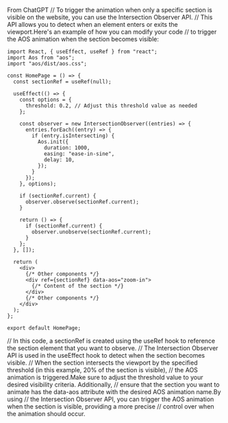 From ChatGPT
// To trigger the animation when only a specific section is visible on the website, you can use the Intersection Observer API. 
// This API allows you to detect when an element enters or exits the viewport.Here's an example of how you can modify your code
// to trigger the AOS animation when the section becomes visible:

```
import React, { useEffect, useRef } from "react";
import Aos from "aos";
import "aos/dist/aos.css";

const HomePage = () => {
  const sectionRef = useRef(null);

  useEffect(() => {
    const options = {
      threshold: 0.2, // Adjust this threshold value as needed
    };

    const observer = new IntersectionObserver((entries) => {
      entries.forEach((entry) => {
        if (entry.isIntersecting) {
          Aos.init({
            duration: 1000,
            easing: "ease-in-sine",
            delay: 10,
          });
        }
      });
    }, options);

    if (sectionRef.current) {
      observer.observe(sectionRef.current);
    }

    return () => {
      if (sectionRef.current) {
        observer.unobserve(sectionRef.current);
      }
    };
  }, []);

  return (
    <div>
      {/* Other components */}
      <div ref={sectionRef} data-aos="zoom-in">
        {/* Content of the section */}
      </div>
      {/* Other components */}
    </div>
  );
};

export default HomePage;
```
// In this code, a sectionRef is created using the useRef hook to reference the section element that you want to observe. 
// The Intersection Observer API is used in the useEffect hook to detect when the section becomes visible.
// When the section intersects the viewport by the specified threshold (in this example, 20% of the section is visible), 
// the AOS animation is triggered.Make sure to adjust the threshold value to your desired visibility criteria. Additionally,
// ensure that the section you want to animate has the data-aos attribute with the desired AOS animation name.By using 
// the Intersection Observer API, you can trigger the AOS animation when the section is visible, providing a more precise 
// control over when the animation should occur.
